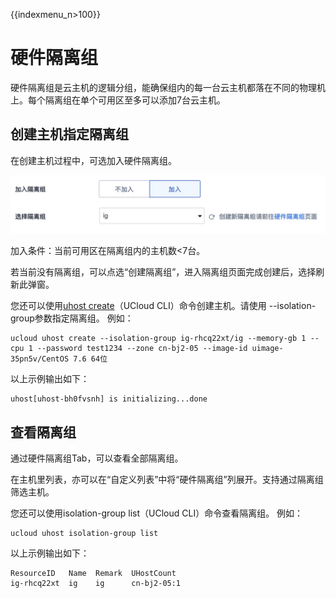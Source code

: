 {{indexmenu_n>100}}

# 硬件隔离组


硬件隔离组是云主机的逻辑分组，能确保组内的每一台云主机都落在不同的物理机上。每个隔离组在单个可用区至多可以添加7台云主机。

## 创建主机指定隔离组

在创建主机过程中，可选加入硬件隔离组。

![](/images/guide/ig.jpg)

加入条件：当前可用区在隔离组内的主机数<7台。

若当前没有隔离组，可以点选“创建隔离组”，进入隔离组页面完成创建后，选择刷新此弹窗。

您还可以使用[uhost create](/developer/cli/cmd/ucloud/uhost/create)（UCloud CLI）命令创建主机。请使用 --isolation-group参数指定隔离组。
例如：
```
ucloud uhost create --isolation-group ig-rhcq22xt/ig --memory-gb 1 --cpu 1 --password test1234 --zone cn-bj2-05 --image-id uimage-35pn5v/CentOS 7.6 64位
```
以上示例输出如下：
```
uhost[uhost-bh0fvsnh] is initializing...done
```

## 查看隔离组

通过硬件隔离组Tab，可以查看全部隔离组。

在主机里列表，亦可以在“自定义列表”中将“硬件隔离组”列展开。支持通过隔离组筛选主机。

您还可以使用isolation-group list（UCloud CLI）命令查看隔离组。
例如：
```
ucloud uhost isolation-group list
```
以上示例输出如下：
```
ResourceID   Name  Remark  UHostCount
ig-rhcq22xt  ig    ig      cn-bj2-05:1
```
